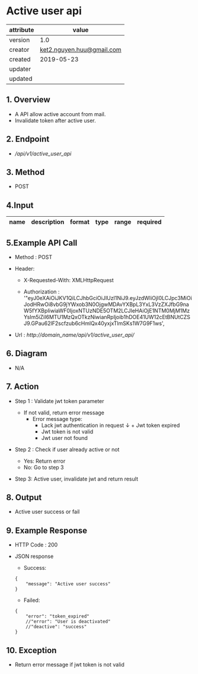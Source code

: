 # Active user api

| attribute | value |
|-----------|-------|
| version   | 1.0   |
| creator   | ket2.nguyen.huu@gmail.com |
| created   | 2019-05-23 |
| updater   | 
| updated   |  |

## 1. Overview 

- A API allow active account from mail.
- Invalidate token after active user.

## 2. Endpoint

- */api/v1/active_user_api*

## 3. Method

- POST

## 4.Input 

name  | description| format | type | range | required
--- | ---| ---| ---|---|---

## 5.Example API Call

- Method : POST

- Header: 
    - X-Requested-With: XMLHttpRequest
    
    - Authorization : '"eyJ0eXAiOiJKV1QiLCJhbGciOiJIUzI1NiJ9.eyJzdWIiOjI0LCJpc3MiOiJodHRwOi8vbG9jYWxob3N0OjgwMDAvYXBpL3YxL3VzZXJfbG9naW5fYXBpIiwiaWF0IjoxNTUzNDE5OTM2LCJleHAiOjE1NTM0MjM1MzYsIm5iZiI6MTU1MzQxOTkzNiwianRpIjoib1hDOE41UW12cEtBNUtCZSJ9.GPau62lF2scfzub6cHmlQx40yxjxTlmSKs1W7G9F1ws',        
        
- Url : *http://domain_name/api/v1/active_user_api/*

## 6. Diagram 

- N/A

## 7. Action

- Step 1 : Validate jwt token  parameter
    + If not valid, return error message
        + Error message type: 
            + Lack jwt authentication in request
    ↓       + Jwt token expired
            + Jwt token is not valid
            + Jwt user not found

- Step 2 : Check if user already active or not
    + Yes: Return error
    + No: Go to step 3

- Step 3: Active user, invalidate jwt and return result

## 8. Output

- Active user success or fail  

## 9. Example Response 

- HTTP Code : 200

- JSON response 
    
    + Success:
    
    ```
    {
        "message": "Active user success"
    }
    ```
    
    + Failed: 
    
    ```
    {
        "error": "token_expired"
        //"error": "User is deactivated"
        //"deactive": "success"
    }
    ```

## 10. Exception

- Return error message if jwt token is not valid 